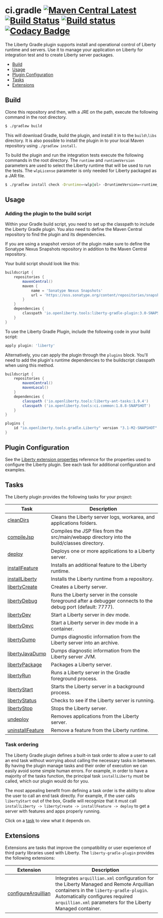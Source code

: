 # ci.gradle [![Maven Central Latest](https://maven-badges.herokuapp.com/maven-central/io.openliberty.tools/liberty-gradle-plugin/badge.svg)](http://search.maven.org/#search%7Cgav%7C1%7Cg%3A%22io.openliberty.tools%22%20AND%20a%3A%22liberty-gradle-plugin%22) [![Build Status](https://travis-ci.com/OpenLiberty/ci.gradle.svg?branch=master)](https://travis-ci.com/OpenLiberty/ci.gradle) [![Build status](https://ci.appveyor.com/api/projects/status/ahpja9sdboqjy0k7/branch/master?svg=true)](https://ci.appveyor.com/project/wasdevb1/ci-gradle) [![Codacy Badge](https://api.codacy.com/project/badge/Grade/9fa7d434945c452cae1c4958bfda8010)](https://www.codacy.com/app/wasdevb1/ci.gradle?utm_source=github.com&amp;utm_medium=referral&amp;utm_content=WASdev/ci.gradle&amp;utm_campaign=Badge_Grade)

The Liberty Gradle plugin supports install and operational control of Liberty runtime and servers. Use it to manage your application on Liberty for integration test and to create Liberty server packages.

* [Build](#build)
* [Usage](#usage)
* [Plugin Configuration](#plugin-configuration)
* [Tasks](#tasks)
* [Extensions](#extensions)


## Build

Clone this repository and then, with a JRE on the path, execute the following command in the root directory.

```bash
$ ./gradlew build
```

This will download Gradle, build the plugin, and install it in to the `build\libs` directory. It is also possible to install the plugin in to your local Maven repository using `./gradlew install`.

To build the plugin and run the integration tests execute the following commands in the root directory. The `runtime` and `runtimeVersion` parameters are used to select the Liberty runtime that will be used to run the tests. The `wlpLicense` parameter is only needed for Liberty packaged as a JAR file.

 ```bash
 $ ./gradlew install check -Druntime=<wlp|ol> -DruntimeVersion=<runtime_version> -DwlpLicense=<liberty_license_code>
 ```

## Usage

### Adding the plugin to the build script

Within your Gradle build script, you need to set up the classpath to include the Liberty Gradle plugin. You also need to define the Maven Central repository to find the plugin and its dependencies.

If you are using a snapshot version of the plugin make sure to define the Sonatype Nexus Snapshots repository in addition to the Maven Central repository.

Your build script should look like this:

```groovy
buildscript {
    repositories {
        mavenCentral()
        maven {
            name = 'Sonatype Nexus Snapshots'
            url = 'https://oss.sonatype.org/content/repositories/snapshots/'
        }
    }
    dependencies {
        classpath 'io.openliberty.tools:liberty-gradle-plugin:3.0-SNAPSHOT'
    }
}
```

To use the Liberty Gradle Plugin, include the following code in your build script:

```groovy
apply plugin: 'liberty'
```

Alternatively, you can apply the plugin through the `plugins` block. You'll need to add the plugin's runtime dependencies to the buildscript classpath when using this method.

```groovy
buildscript {
    repositories {
        mavenCentral()
        mavenLocal()
    }
    dependencies {
        classpath ('io.openliberty.tools:liberty-ant-tasks:1.9.4')
        classpath ('io.openliberty.tools:ci.common:1.8.8-SNAPSHOT')
    }
}

plugins {
    id "io.openliberty.tools.gradle.Liberty" version "3.1-M2-SNAPSHOT"
}
```

## Plugin Configuration

See the [Liberty extension properties](docs/libertyExtensions.md#liberty-extension-properties) reference for the properties used to configure the Liberty plugin. See each task for additional configuration and examples.

## Tasks

The Liberty plugin provides the following tasks for your project:

| Task | Description |
| --------- | ------------ |
| [cleanDirs](docs/clean.md#clean-task) | Cleans the Liberty server logs, workarea, and applications folders.|
| [compileJsp](docs/compileJsp.md) | Compiles the JSP files from the src/main/webapp directory into the build/classes directory. |
| [deploy](docs/deploy.md#deploy-task) | Deploys one or more applications to a Liberty server. |
| [installFeature](docs/installFeature.md#installfeature-task) | Installs an additional feature to the Liberty runtime. |
| [installLiberty](docs/installLiberty.md#installliberty-task) | Installs the  Liberty runtime from a repository. |
| [libertyCreate](docs/libertyCreate.md#libertycreate-task) | Creates a Liberty server. |
| [libertyDebug](docs/libertyDebug.md) | Runs the Liberty server in the console foreground after a debugger connects to the debug port (default: 7777). |
| [libertyDev](docs/libertyDev.md) | Start a Liberty server in dev mode. |
| [libertyDevc](docs/libertyDev.md#libertydevc-task-container-mode) | Start a Liberty server in dev mode in a container. |
| [libertyDump](docs/libertyDump.md#libertydump-task) | Dumps diagnostic information from the Liberty server into an archive. |
| [libertyJavaDump](docs/libertyJavaDump.md#libertyjavadump-task) | Dumps diagnostic information from the Liberty server JVM. |
| [libertyPackage](docs/libertyPackage.md#libertypackage-task) | Packages a Liberty server. |
| [libertyRun](docs/libertyRun.md#libertyrun-task) | Runs a Liberty server in the Gradle foreground process. |
| [libertyStart](docs/libertyStart.md#libertystart-task) | Starts the Liberty server in a background process. |
| [libertyStatus](docs/libertyStatus.md) | Checks to see if the Liberty server is running. |
| [libertyStop](docs/libertyStop.md#libertystop-task) | Stops the Liberty server. |
| [undeploy](docs/undeploy.md#undeploy-task) | Removes applications from the Liberty server. |
| [uninstallFeature](docs/uninstallFeature.md#uninstallfeature-task) | Remove a feature from the Liberty runtime. |

### Task ordering

The Liberty Gradle plugin defines a built-in task order to allow a user to call an end task without worrying about calling the necessary tasks in between. By having the plugin manage tasks and their order of execution we can easily avoid some simple human errors. For example, in order to have a majority of the tasks function, the principal task `installLiberty` must be called, which our plugin would do for you.  

The most appealing benefit from defining a task order is the ability to allow the user to call an end task directly. For example, if the user calls `libertyStart` out of the box, Gradle will recognize that it must call `installLiberty -> libertyCreate -> installFeature -> deploy` to get a server with features and apps properly running.

Click on a [task](#tasks) to view what it depends on.

## Extensions

Extensions are tasks that improve the compatibility or user experience of third party libraries used with Liberty. The `liberty-gradle-plugin` provides the following extensions:

| Extension | Description |
| --------- | ------------ |
| [configureArquillian](docs/configureArquillian.md) | Integrates `arquillian.xml` configuration for the Liberty Managed and Remote Arquillian containers in the `liberty-gradle-plugin`. Automatically configures required `arquillian.xml` parameters for the Liberty Managed container. |
